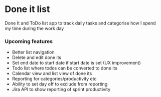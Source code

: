 # Done it list
Done It and ToDo list app to track daily tasks and categorise how I spend my time during the work day

### Upcoming features
- Better list navigation
- Delete and edit done its
- Set end date to start date if start date is set (UX improvement)
- Todo list where todos can be converted to done its
- Calendar view and list view of done its
- Reporting for categories/productivity etc
- Ability to set day off to exclude from reporting
- Jira API to show reporting of sprint productivity
